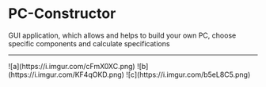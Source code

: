 # PC-Constructor
GUI application, which allows and helps to build your own PC, choose specific components and calculate specifications
<hr>
![a](https://i.imgur.com/cFmX0XC.png)
![b](https://i.imgur.com/KF4qOKD.png)
![c](https://i.imgur.com/b5eL8C5.png)
